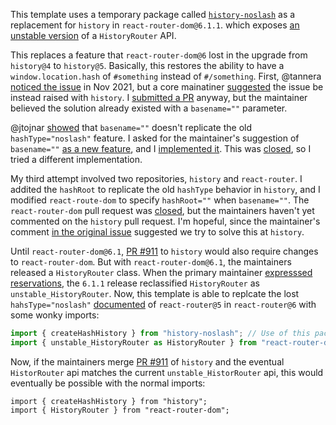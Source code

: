 This template uses a temporary package called [`history-noslash`](https://github.com/thejohnhoffer/history/tree/publish-noslash#readme) as a replacement for `history` in `react-router-dom@6.1.1`. which exposes [an unstable version](https://github.com/remix-run/react-router/releases/tag/v6.1.1) of a `HistoryRouter` API.

This replaces a feature that `react-router-dom@6` lost in the upgrade from `history@4` to `history@5`. Basically, this restores the ability to have a `window.location.hash` of `#something` instead of `#/something`. First, @tannera [noticed the issue](https://github.com/remix-run/react-router/issues/7703) in Nov 2021, but a core mainatiner [suggested](https://github.com/remix-run/react-router/issues/7703#issuecomment-735033961) the issue be instead raised with `history`. I [submitted a PR][1] anyway, but the maintainer believed the solution already existed with a `basename=""` parameter. 

@jtojnar [showed](https://github.com/remix-run/react-router/pull/8450#issuecomment-989594832) that `basename=""` doesn't replicate the old `hashType="noslash"` feature. I asked for the maintainer's suggestion of `basename=""` [as a new feature](https://github.com/remix-run/react-router/issues/8459), and I [implemented it][2]. This was [closed](https://github.com/remix-run/react-router/pull/8460#issuecomment-990415343), so I tried a different implementation.


My third attempt involved two repositories, `history` and `react-router`. I addited the `hashRoot` to replicate the old `hashType` behavior in `history`, and I modified `react-route-dom` to specify `hashRoot=""` when `basename=""`.  The `react-router-dom` pull request was [closed](https://github.com/remix-run/react-router/pull/8463#issuecomment-991021034), but the maintainers haven't yet commented on the `history` pull request. I'm hopeful, since the maintainer's comment [in the original issue](https://github.com/remix-run/react-router/issues/7703#issuecomment-735033961) suggested we try to solve this at `history`.

Until `react-router-dom@6.1`, [PR #911](https://github.com/remix-run/history/pull/911) to `history` would also require changes to `react-router-dom`. But with `react-router-dom@6.1`, the maintainers released a `HistoryRouter` class. When the primary maintainer [expresssed reservations](https://github.com/remix-run/react-router/pull/7586#issuecomment-991703987), the `6.1.1` release reclassified `HistoryRouter` as `unstable_HistoryRouter`. Now, this template is able to replcate the lost `hahsType="noslash"` [documented](https://v5.reactrouter.com/web/api/HashRouter/hashtype-string) of `react-router@5` in `react-router@6` with some wonky  imports:

```jsx
import { createHashHistory } from "history-noslash"; // Use of this package
import { unstable_HistoryRouter as HistoryRouter } from "react-router-dom";
```

Now, if the maintainers merge [PR #911](https://github.com/remix-run/history/pull/911) of `history` and the eventual `HistorRouter` api matches the current `unstable_HistorRouter` api, this would eventually be possible with the normal imports:

```
import { createHashHistory } from "history";
import { HistoryRouter } from "react-router-dom";
```

[1]:https://github.com/remix-run/react-router/pull/8450
[2]:https://github.com/remix-run/react-router/pull/8460
[3]:https://github.com/remix-run/react-router/pull/8463
